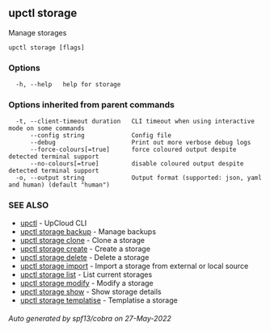 ## upctl storage

Manage storages

```
upctl storage [flags]
```

### Options

```
  -h, --help   help for storage
```

### Options inherited from parent commands

```
  -t, --client-timeout duration   CLI timeout when using interactive mode on some commands
      --config string             Config file
      --debug                     Print out more verbose debug logs
      --force-colours[=true]      force coloured output despite detected terminal support
      --no-colours[=true]         disable coloured output despite detected terminal support
  -o, --output string             Output format (supported: json, yaml and human) (default "human")
```

### SEE ALSO

* [upctl](upctl.md)	 - UpCloud CLI
* [upctl storage backup](upctl_storage_backup.md)	 - Manage backups
* [upctl storage clone](upctl_storage_clone.md)	 - Clone a storage
* [upctl storage create](upctl_storage_create.md)	 - Create a storage
* [upctl storage delete](upctl_storage_delete.md)	 - Delete a storage
* [upctl storage import](upctl_storage_import.md)	 - Import a storage from external or local source
* [upctl storage list](upctl_storage_list.md)	 - List current storages
* [upctl storage modify](upctl_storage_modify.md)	 - Modify a storage
* [upctl storage show](upctl_storage_show.md)	 - Show storage details
* [upctl storage templatise](upctl_storage_templatise.md)	 - Templatise a storage

###### Auto generated by spf13/cobra on 27-May-2022
